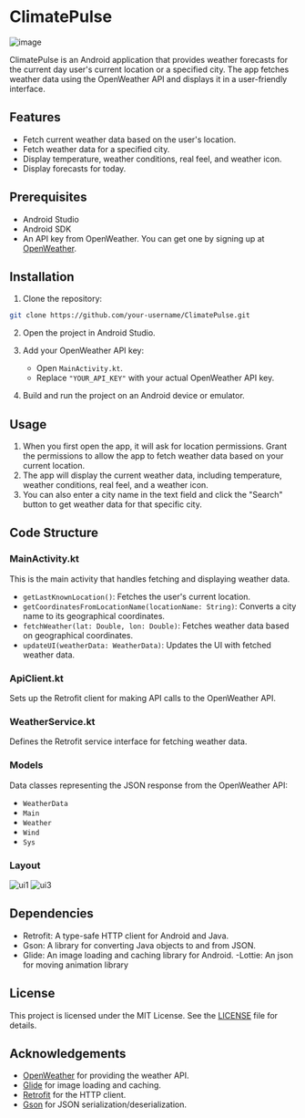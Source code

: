 # ClimatePulse
![image](https://github.com/Takashi-91/ClimatePulse/assets/155132652/9c8c0798-3d3f-4295-ae71-f73c83affbbb)

ClimatePulse is an Android application that provides weather forecasts for the current day user's current location or a specified city. The app fetches weather data using the OpenWeather API and displays it in a user-friendly interface.

## Features

- Fetch current weather data based on the user's location.
- Fetch weather data for a specified city.
- Display temperature, weather conditions, real feel, and weather icon.
- Display forecasts for today.

## Prerequisites

- Android Studio
- Android SDK
- An API key from OpenWeather. You can get one by signing up at [OpenWeather](https://home.openweathermap.org/users/sign_up).

## Installation

1. Clone the repository:

```bash
git clone https://github.com/your-username/ClimatePulse.git
```

2. Open the project in Android Studio.

3. Add your OpenWeather API key:

   - Open `MainActivity.kt`.
   - Replace `"YOUR_API_KEY"` with your actual OpenWeather API key.

4. Build and run the project on an Android device or emulator.

## Usage

1. When you first open the app, it will ask for location permissions. Grant the permissions to allow the app to fetch weather data based on your current location.
2. The app will display the current weather data, including temperature, weather conditions, real feel, and a weather icon.
3. You can also enter a city name in the text field and click the "Search" button to get weather data for that specific city.

## Code Structure

### MainActivity.kt

This is the main activity that handles fetching and displaying weather data.

- `getLastKnownLocation()`: Fetches the user's current location.
- `getCoordinatesFromLocationName(locationName: String)`: Converts a city name to its geographical coordinates.
- `fetchWeather(lat: Double, lon: Double)`: Fetches weather data based on geographical coordinates.
- `updateUI(weatherData: WeatherData)`: Updates the UI with fetched weather data.

### ApiClient.kt

Sets up the Retrofit client for making API calls to the OpenWeather API.

### WeatherService.kt

Defines the Retrofit service interface for fetching weather data.

### Models

Data classes representing the JSON response from the OpenWeather API:
- `WeatherData`
- `Main`
- `Weather`
- `Wind`
- `Sys`

### Layout
![ui1](https://github.com/Takashi-91/ClimatePulse/assets/155132652/e7413873-0c95-45df-926b-708057dbfebf)
![ui3](https://github.com/Takashi-91/ClimatePulse/assets/155132652/7dd528dd-5cfa-49b9-b2a4-6cca8a566138)


## Dependencies

- Retrofit: A type-safe HTTP client for Android and Java.
- Gson: A library for converting Java objects to and from JSON.
- Glide: An image loading and caching library for Android.
-Lottie: An json for moving animation library 
## License

This project is licensed under the MIT License. See the [LICENSE](LICENSE) file for details.

## Acknowledgements

- [OpenWeather](https://openweathermap.org/) for providing the weather API.
- [Glide](https://github.com/bumptech/glide) for image loading and caching.
- [Retrofit](https://square.github.io/retrofit/) for the HTTP client.
- [Gson](https://github.com/google/gson) for JSON serialization/deserialization.


